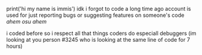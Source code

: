 print('hi my name is immis')
idk i forgot to code a long time ago
account is used for just reporting bugs or suggesting features on someone's code
*ahem osu ahem*

i coded before so i respect all that things coders do
especiall debuggers (im looking at you person #3245 who is looking at the same line of code for 7 hours)

